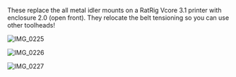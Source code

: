 These replace the all metal idler mounts on a RatRig Vcore 3.1 printer with enclosure 2.0 (open front). They relocate the belt tensioning so you can use other toolheads!



![IMG_0225](https://github.com/EarthToMe/3D-Printer-Designs/assets/25773871/63daec7f-a67a-4b9f-ba9c-afac69dcbc6e)

![IMG_0226](https://github.com/EarthToMe/3D-Printer-Designs/assets/25773871/e1c5c9ba-e042-4f42-b0d3-2d302b42dc99)

![IMG_0227](https://github.com/EarthToMe/3D-Printer-Designs/assets/25773871/20c36bb2-8a4a-4b08-a982-ac2393ca1cba)


